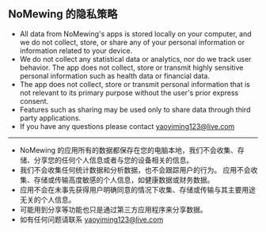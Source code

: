 ## NoMewing 的隐私策略

- All data from NoMewing's apps is stored locally on your computer, and we do not collect, store, or share any of your personal information or information related to your device.
- We do not collect any statistical data or analytics, nor do we track user behavior.
The app does not collect, store or transmit highly sensitive personal information such as health data or financial data.
- The app does not collect, store or transmit personal information that is not relevant to its primary purpose without the user's prior express consent.
- Features such as sharing may be used only to share data through third party applications.
- If you have any questions please contact yaoyiming123@live.com

---

- NoMewing 的应用所有的数据都保存在您的电脑本地，我们不会收集、存储、分享您的任何个人信息或者与您的设备相关的信息。
- 我们不会收集任何统计数据和分析数据，也不会跟踪用户的行为。
应用不会收集、存储或传输高度敏感的个人信息，如健康数据或财务数据。
- 应用不会在未事先获得用户明确同意的情况下收集、存储或传输与其主要用途无关的个人信息。
- 可能用到分享等功能也只是通过第三方应用程序来分享数据。
- 如有任何问题请联系 yaoyiming123@live.com